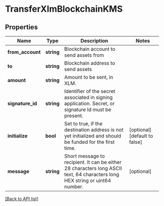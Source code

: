 # TransferXlmBlockchainKMS

## Properties

Name | Type | Description | Notes
------------ | ------------- | ------------- | -------------
**from_account** | **string** | Blockchain account to send assets from |
**to** | **string** | Blockchain address to send assets |
**amount** | **string** | Amount to be sent, in XLM. |
**signature_id** | **string** | Identifier of the secret associated in signing application. Secret, or signature Id must be present. |
**initialize** | **bool** | Set to true, if the destination address is not yet initialized and should be funded for the first time. | [optional] [default to false]
**message** | **string** | Short message to recipient. It can be either 28 characters long ASCII text, 64 characters long HEX string or uint64 number. | [optional]

[[Back to API list]](../../README.md#api-endpoints)
